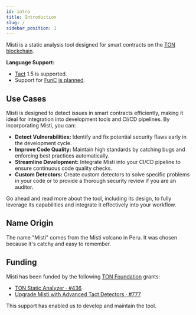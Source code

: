 ```yaml
---
id: intro
title: Introduction
slug: /
sidebar_position: 1
---
```


Misti is a static analysis tool designed for smart contracts on the [TON blockchain](https://ton.org/).

**Language Support:**
- [Tact](https://tact-lang.org/) 1.5 is supported.
- Support for [FunC](https://docs.ton.org/develop/func/overview) [is planned](https://github.com/nowarp/misti/issues/56).

## Use Cases

Misti is designed to detect issues in smart contracts efficiently, making it ideal for integration into development tools and CI/CD pipelines. By incorporating Misti, you can:

* **Detect Vulnerabilities:** Identify and fix potential security flaws early in the development cycle.
* **Improve Code Quality:** Maintain high standards by catching bugs and enforcing best practices automatically.
* **Streamline Development:** Integrate Misti into your CI/CD pipeline to ensure continuous code quality checks.
* **Custom Detectors:** Create custom detectors to solve specific problems in your code or to provide a thorough security review if you are an auditor.

Go ahead and read more about the tool, including its design, to fully leverage its capabilities and integrate it effectively into your workflow.

## Name Origin
The name "Misti" comes from the Misti volcano in Peru. It was chosen because it's catchy and easy to remember.

## Funding
Misti has been funded by the following [TON Foundation](https://ton.foundation) grants:
* [TON Static Analyzer · #436](https://github.com/ton-society/grants-and-bounties/issues/436)
* [Upgrade Misti with Advanced Tact Detectors · #777](https://github.com/ton-society/grants-and-bounties/issues/777)

This support has enabled us to develop and maintain the tool.
